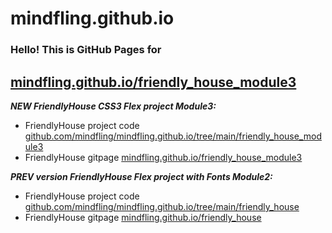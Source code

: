
# mindfling.github.io
### Hello! This is GitHub Pages for
## [mindfling.github.io/friendly_house_module3](https://mindfling.github.io/friendly_house_module3)


***NEW FriendlyHouse CSS3 Flex project Module3:***
- FriendlyHouse project code [github.com/mindfling/mindfling.github.io/tree/main/friendly_house_module3](https://github.com/mindfling/mindfling.github.io/tree/main/friendly_house_module3)
- FriendlyHouse gitpage [mindfling.github.io/friendly_house_module3](https://mindfling.github.io/friendly_house_module3)

***PREV version FriendlyHouse Flex project with Fonts Module2:***
- FriendlyHouse project code [github.com/mindfling/mindfling.github.io/tree/main/friendly_house](https://github.com/mindfling/mindfling.github.io/tree/main/friendly_house)
- FriendlyHouse gitpage [mindfling.github.io/friendly_house](https://mindfling.github.io/friendly_house)



